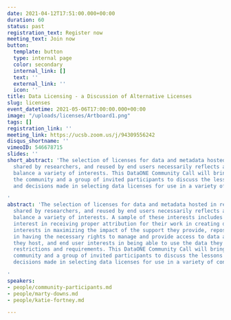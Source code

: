 ```yaml
---
date: 2021-04-12T17:51:00.000+00:00
duration: 60
status: past
registration_text: Register now
meeting_text: Join now
button:
  template: button
  type: internal page
  color: secondary
  internal_link: []
  text: ''
  external_link: ''
  icon: ''
title: Data Licensing - a Discussion of Alternative Licenses
slug: licenses
event_datetime: 2021-05-06T17:00:00.000+00:00
image: "/uploads/licenses/Artboard1.png"
tags: []
registration_link: ''
meeting_link: https://ucsb.zoom.us/j/94309556242
disqus_shortname: ''
vimeoID: 546678715
slides: ''
short_abstract: 'The selection of licenses for data and metadata hosted in repositories,
  shared by researchers, and reused by end users necessarily reflects an attempt to
  balance a variety of interests. This DataONE Community Call will bring together
  the community and a group of invited participants to discuss the lessons learned
  and decisions made in selecting data licenses for use in a variety of contexts.

'
abstract: 'The selection of licenses for data and metadata hosted in repositories,
  shared by researchers, and reused by end users necessarily reflects an attempt to
  balance a variety of interests. A sample of these interests includes researcher
  interest in receiving proper attribution for their work in creating data, sponsor
  interests in maximizing the impact of the support they provide, repository interests
  in having the necessary rights to manage and provide access to data and metadata
  they host, and end user interests in being able to use the data they find with minimal
  restrictions and requirements. This DataONE Community Call will bring together the
  community and a group of invited participants to discuss the lessons learned and
  decisions made in selecting data licenses for use in a variety of contexts.

'
speakers:
- people/community-participants.md
- people/marty-downs.md
- people/katie-fortney.md

---
```

